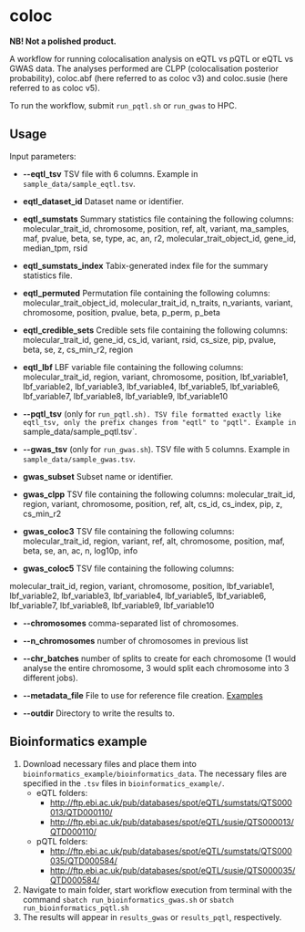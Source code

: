 # coloc

  

**NB! Not a polished product.**

  

A workflow for running colocalisation analysis on eQTL vs pQTL or eQTL vs GWAS data. The analyses performed are CLPP (colocalisation posterior probability), coloc.abf (here referred to as coloc v3) and coloc.susie (here referred to as coloc v5).

  

To run the workflow, submit `run_pqtl.sh` or `run_gwas` to HPC.

## Usage

Input parameters:

*  **--eqtl_tsv** TSV file with 6 columns. Example in `sample_data/sample_eqtl.tsv`.
*  **eqtl_dataset_id** Dataset name or identifier.
*  **eqtl_sumstats** Summary statistics file containing the following columns: molecular_trait_id, chromosome, position, ref, alt, variant, ma_samples, maf, pvalue, beta, se, type, ac, an, r2, molecular_trait_object_id, gene_id, median_tpm, rsid
*  **eqtl_sumstats_index** Tabix-generated index file for the summary statistics file.

*  **eqtl_permuted** Permutation file containing the following columns: molecular_trait_object_id, molecular_trait_id, n_traits, n_variants, variant, chromosome, position, pvalue, beta, p_perm, p_beta

*  **eqtl_credible_sets** Credible sets file containing the following columns: molecular_trait_id, gene_id, cs_id, variant, rsid, cs_size, pip, pvalue, beta, se, z, cs_min_r2, region

*  **eqtl_lbf** LBF variable file containing the following columns: molecular_trait_id, region, variant, chromosome, position, lbf_variable1, lbf_variable2, lbf_variable3, lbf_variable4, lbf_variable5, lbf_variable6, lbf_variable7, lbf_variable8, lbf_variable9, lbf_variable10

*  **--pqtl_tsv** (only for `run_pqtl.sh). TSV file formatted exactly like eqtl_tsv, only the prefix changes from "eqtl" to "pqtl". Example in `sample_data/sample_pqtl.tsv`.

*  **--gwas_tsv** (only for `run_gwas.sh`). TSV file with 5 columns. Example in `sample_data/sample_gwas.tsv`.

*  **gwas_subset** Subset name or identifier.

*  **gwas_clpp** TSV file containing the following columns: molecular_trait_id, region, variant, chromosome, position, ref, alt, cs_id, cs_index, pip, z, cs_min_r2

*  **gwas_coloc3** TSV file containing the following columns: molecular_trait_id, region, variant, ref, alt, chromosome, position, maf, beta, se, an, ac, n, log10p, info

*  **gwas_coloc5** TSV file containing the following columns:

molecular_trait_id, region, variant, chromosome, position, lbf_variable1, lbf_variable2, lbf_variable3, lbf_variable4, lbf_variable5, lbf_variable6, lbf_variable7, lbf_variable8, lbf_variable9, lbf_variable10

*  **--chromosomes** comma-separated list of chromosomes.

*  **--n_chromosomes** number of chromosomes in previous list

*  **--chr_batches** number of splits to create for each chromosome (1 would analyse the entire chromosome, 3 would split each chromosome into 3 different jobs).

*  **--metadata_file** File to use for reference file creation. [Examples](https://zenodo.org/record/3366011#.ZBgpJrRBwl4)

*  **--outdir** Directory to write the results to.

## Bioinformatics example
1. Download necessary files and place them into `bioinformatics_example/bioinformatics_data`. The necessary files are specified in the `.tsv` files in `bioinformatics_example/`.
	* eQTL folders: 
		* http://ftp.ebi.ac.uk/pub/databases/spot/eQTL/sumstats/QTS000013/QTD000110/
		* http://ftp.ebi.ac.uk/pub/databases/spot/eQTL/susie/QTS000013/QTD000110/
	* pQTL folders: 
		* http://ftp.ebi.ac.uk/pub/databases/spot/eQTL/sumstats/QTS000035/QTD000584/
		* http://ftp.ebi.ac.uk/pub/databases/spot/eQTL/susie/QTS000035/QTD000584/
2. Navigate to main folder, start workflow execution from terminal with the command `sbatch run_bioinformatics_gwas.sh` or `sbatch run_bioinformatics_pqtl.sh`
3. The results will appear in `results_gwas` or `results_pqtl`, respectively.
